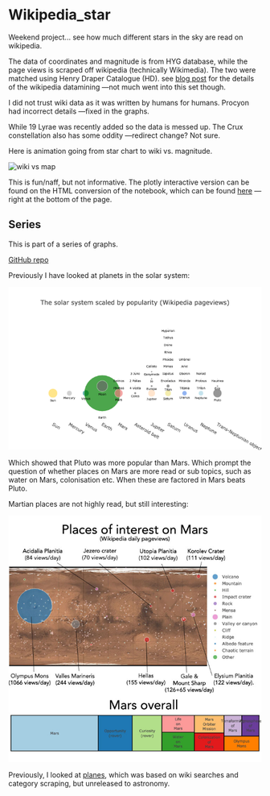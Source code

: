 # Wikipedia_star
Weekend project... see how much different stars in the sky are read on wikipedia.

The data of coordinates and magnitude is from HYG database, while the page views is scraped off wikipedia (technically Wikimedia). The two were matched using Henry Draper Catalogue (HD). see [blog post](https://blog.matteoferla.com/2019/07/wikipedia-datamining.html) for the details of the wikipedia datamining —not much went into this set though.

I did not trust wiki data as it was written by humans for humans. Procyon had incorrect details —fixed in the graphs.

While 19 Lyrae was recently added so the data is messed up.
The Crux constellation also has some oddity —redirect change? Not sure.

Here is animation going from star chart to wiki vs. magnitude.

![wiki vs map](stars2.gif)

This is fun/naff, but not informative. The plotly interactive version can be found on the HTML conversion of the notebook, which can be found [here](http://users.ox.ac.uk/~bioc1451/wikistars.html) —right at the bottom of the page.

## Series

This is part of a series of graphs.

[GitHub repo](https://github.com/matteoferla/Wikipedia_Mars)

Previously I have looked at planets in the solar system:

![Planets wiki](https://github.com/matteoferla/Wikipedia_Mars/blob/master/planets.png)

Which showed that Pluto was more popular than Mars. Which prompt the question of whether places on Mars are more read or sub topics, such as water on Mars, colonisation etc. When these are factored in Mars beats Pluto.

Martian places are not highly read, but still interesting:

![Mars places wiki](https://github.com/matteoferla/Wikipedia_Mars/blob/master/mars.jpg)

Previously, I looked at [planes](https://github.com/matteoferla/Wikipedia_planes), which was based on wiki searches and category scraping, but unreleased to astronomy.





